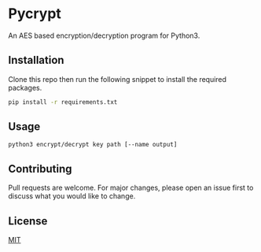 # Pycrypt

An AES based encryption/decryption program for Python3.

## Installation

Clone this repo then run the following snippet to install the required packages.

```bash
pip install -r requirements.txt
```

## Usage

```python3 encrypt/decrypt key path [--name output]```

## Contributing
Pull requests are welcome. For major changes, please open an issue first to discuss what you would like to change.

## License
[MIT](https://choosealicense.com/licenses/mit/)
